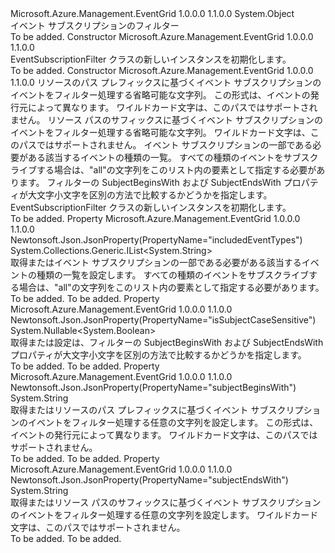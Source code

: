<Type Name="EventSubscriptionFilter" FullName="Microsoft.Azure.Management.EventGrid.Models.EventSubscriptionFilter">
  <TypeSignature Language="C#" Value="public class EventSubscriptionFilter" />
  <TypeSignature Language="ILAsm" Value=".class public auto ansi beforefieldinit EventSubscriptionFilter extends System.Object" />
  <TypeSignature Language="DocId" Value="T:Microsoft.Azure.Management.EventGrid.Models.EventSubscriptionFilter" />
  <TypeSignature Language="VB.NET" Value="Public Class EventSubscriptionFilter" />
  <TypeSignature Language="F#" Value="type EventSubscriptionFilter = class" />
  <AssemblyInfo>
    <AssemblyName>Microsoft.Azure.Management.EventGrid</AssemblyName>
    <AssemblyVersion>1.0.0.0</AssemblyVersion>
    <AssemblyVersion>1.1.0.0</AssemblyVersion>
  </AssemblyInfo>
  <Base>
    <BaseTypeName>System.Object</BaseTypeName>
  </Base>
  <Interfaces />
  <Docs>
    <summary>
            イベント サブスクリプションのフィルター
            </summary>
    <remarks>To be added.</remarks>
  </Docs>
  <Members>
    <Member MemberName=".ctor">
      <MemberSignature Language="C#" Value="public EventSubscriptionFilter ();" />
      <MemberSignature Language="ILAsm" Value=".method public hidebysig specialname rtspecialname instance void .ctor() cil managed" />
      <MemberSignature Language="DocId" Value="M:Microsoft.Azure.Management.EventGrid.Models.EventSubscriptionFilter.#ctor" />
      <MemberSignature Language="VB.NET" Value="Public Sub New ()" />
      <MemberType>Constructor</MemberType>
      <AssemblyInfo>
        <AssemblyName>Microsoft.Azure.Management.EventGrid</AssemblyName>
        <AssemblyVersion>1.0.0.0</AssemblyVersion>
        <AssemblyVersion>1.1.0.0</AssemblyVersion>
      </AssemblyInfo>
      <Parameters />
      <Docs>
        <summary>
            EventSubscriptionFilter クラスの新しいインスタンスを初期化します。
            </summary>
        <remarks>To be added.</remarks>
      </Docs>
    </Member>
    <Member MemberName=".ctor">
      <MemberSignature Language="C#" Value="public EventSubscriptionFilter (string subjectBeginsWith = null, string subjectEndsWith = null, System.Collections.Generic.IList&lt;string&gt; includedEventTypes = null, Nullable&lt;bool&gt; isSubjectCaseSensitive = null);" />
      <MemberSignature Language="ILAsm" Value=".method public hidebysig specialname rtspecialname instance void .ctor(string subjectBeginsWith, string subjectEndsWith, class System.Collections.Generic.IList`1&lt;string&gt; includedEventTypes, valuetype System.Nullable`1&lt;bool&gt; isSubjectCaseSensitive) cil managed" />
      <MemberSignature Language="DocId" Value="M:Microsoft.Azure.Management.EventGrid.Models.EventSubscriptionFilter.#ctor(System.String,System.String,System.Collections.Generic.IList{System.String},System.Nullable{System.Boolean})" />
      <MemberSignature Language="VB.NET" Value="Public Sub New (Optional subjectBeginsWith As String = null, Optional subjectEndsWith As String = null, Optional includedEventTypes As IList(Of String) = null, Optional isSubjectCaseSensitive As Nullable(Of Boolean) = null)" />
      <MemberSignature Language="F#" Value="new Microsoft.Azure.Management.EventGrid.Models.EventSubscriptionFilter : string * string * System.Collections.Generic.IList&lt;string&gt; * Nullable&lt;bool&gt; -&gt; Microsoft.Azure.Management.EventGrid.Models.EventSubscriptionFilter" Usage="new Microsoft.Azure.Management.EventGrid.Models.EventSubscriptionFilter (subjectBeginsWith, subjectEndsWith, includedEventTypes, isSubjectCaseSensitive)" />
      <MemberType>Constructor</MemberType>
      <AssemblyInfo>
        <AssemblyName>Microsoft.Azure.Management.EventGrid</AssemblyName>
        <AssemblyVersion>1.0.0.0</AssemblyVersion>
        <AssemblyVersion>1.1.0.0</AssemblyVersion>
      </AssemblyInfo>
      <Parameters>
        <Parameter Name="subjectBeginsWith" Type="System.String" />
        <Parameter Name="subjectEndsWith" Type="System.String" />
        <Parameter Name="includedEventTypes" Type="System.Collections.Generic.IList&lt;System.String&gt;" />
        <Parameter Name="isSubjectCaseSensitive" Type="System.Nullable&lt;System.Boolean&gt;" />
      </Parameters>
      <Docs>
        <param name="subjectBeginsWith">リソースのパス プレフィックスに基づくイベント サブスクリプションのイベントをフィルター処理する省略可能な文字列。
            この形式は、イベントの発行元によって異なります。
            ワイルドカード文字は、このパスではサポートされません。</param>
        <param name="subjectEndsWith">リソース パスのサフィックスに基づくイベント サブスクリプションのイベントをフィルター処理する省略可能な文字列。
            ワイルドカード文字は、このパスではサポートされません。</param>
        <param name="includedEventTypes">イベント サブスクリプションの一部である必要がある該当するイベントの種類の一覧。
            すべての種類のイベントをサブスクライブする場合は、"all"の文字列をこのリスト内の要素として指定する必要があります。</param>
        <param name="isSubjectCaseSensitive">フィルターの SubjectBeginsWith および SubjectEndsWith プロパティが大文字小文字を区別の方法で比較するかどうかを指定します。</param>
        <summary>
            EventSubscriptionFilter クラスの新しいインスタンスを初期化します。
            </summary>
        <remarks>To be added.</remarks>
      </Docs>
    </Member>
    <Member MemberName="IncludedEventTypes">
      <MemberSignature Language="C#" Value="public System.Collections.Generic.IList&lt;string&gt; IncludedEventTypes { get; set; }" />
      <MemberSignature Language="ILAsm" Value=".property instance class System.Collections.Generic.IList`1&lt;string&gt; IncludedEventTypes" />
      <MemberSignature Language="DocId" Value="P:Microsoft.Azure.Management.EventGrid.Models.EventSubscriptionFilter.IncludedEventTypes" />
      <MemberSignature Language="VB.NET" Value="Public Property IncludedEventTypes As IList(Of String)" />
      <MemberSignature Language="F#" Value="member this.IncludedEventTypes : System.Collections.Generic.IList&lt;string&gt; with get, set" Usage="Microsoft.Azure.Management.EventGrid.Models.EventSubscriptionFilter.IncludedEventTypes" />
      <MemberType>Property</MemberType>
      <AssemblyInfo>
        <AssemblyName>Microsoft.Azure.Management.EventGrid</AssemblyName>
        <AssemblyVersion>1.0.0.0</AssemblyVersion>
        <AssemblyVersion>1.1.0.0</AssemblyVersion>
      </AssemblyInfo>
      <Attributes>
        <Attribute>
          <AttributeName>Newtonsoft.Json.JsonProperty(PropertyName="includedEventTypes")</AttributeName>
        </Attribute>
      </Attributes>
      <ReturnValue>
        <ReturnType>System.Collections.Generic.IList&lt;System.String&gt;</ReturnType>
      </ReturnValue>
      <Docs>
        <summary>
            取得またはイベント サブスクリプションの一部である必要がある該当するイベントの種類の一覧を設定します。
            すべての種類のイベントをサブスクライブする場合は、"all"の文字列をこのリスト内の要素として指定する必要があります。
            </summary>
        <value>To be added.</value>
        <remarks>To be added.</remarks>
      </Docs>
    </Member>
    <Member MemberName="IsSubjectCaseSensitive">
      <MemberSignature Language="C#" Value="public Nullable&lt;bool&gt; IsSubjectCaseSensitive { get; set; }" />
      <MemberSignature Language="ILAsm" Value=".property instance valuetype System.Nullable`1&lt;bool&gt; IsSubjectCaseSensitive" />
      <MemberSignature Language="DocId" Value="P:Microsoft.Azure.Management.EventGrid.Models.EventSubscriptionFilter.IsSubjectCaseSensitive" />
      <MemberSignature Language="VB.NET" Value="Public Property IsSubjectCaseSensitive As Nullable(Of Boolean)" />
      <MemberSignature Language="F#" Value="member this.IsSubjectCaseSensitive : Nullable&lt;bool&gt; with get, set" Usage="Microsoft.Azure.Management.EventGrid.Models.EventSubscriptionFilter.IsSubjectCaseSensitive" />
      <MemberType>Property</MemberType>
      <AssemblyInfo>
        <AssemblyName>Microsoft.Azure.Management.EventGrid</AssemblyName>
        <AssemblyVersion>1.0.0.0</AssemblyVersion>
        <AssemblyVersion>1.1.0.0</AssemblyVersion>
      </AssemblyInfo>
      <Attributes>
        <Attribute>
          <AttributeName>Newtonsoft.Json.JsonProperty(PropertyName="isSubjectCaseSensitive")</AttributeName>
        </Attribute>
      </Attributes>
      <ReturnValue>
        <ReturnType>System.Nullable&lt;System.Boolean&gt;</ReturnType>
      </ReturnValue>
      <Docs>
        <summary>
            取得または設定は、フィルターの SubjectBeginsWith および SubjectEndsWith プロパティが大文字小文字を区別の方法で比較するかどうかを指定します。
            </summary>
        <value>To be added.</value>
        <remarks>To be added.</remarks>
      </Docs>
    </Member>
    <Member MemberName="SubjectBeginsWith">
      <MemberSignature Language="C#" Value="public string SubjectBeginsWith { get; set; }" />
      <MemberSignature Language="ILAsm" Value=".property instance string SubjectBeginsWith" />
      <MemberSignature Language="DocId" Value="P:Microsoft.Azure.Management.EventGrid.Models.EventSubscriptionFilter.SubjectBeginsWith" />
      <MemberSignature Language="VB.NET" Value="Public Property SubjectBeginsWith As String" />
      <MemberSignature Language="F#" Value="member this.SubjectBeginsWith : string with get, set" Usage="Microsoft.Azure.Management.EventGrid.Models.EventSubscriptionFilter.SubjectBeginsWith" />
      <MemberType>Property</MemberType>
      <AssemblyInfo>
        <AssemblyName>Microsoft.Azure.Management.EventGrid</AssemblyName>
        <AssemblyVersion>1.0.0.0</AssemblyVersion>
        <AssemblyVersion>1.1.0.0</AssemblyVersion>
      </AssemblyInfo>
      <Attributes>
        <Attribute>
          <AttributeName>Newtonsoft.Json.JsonProperty(PropertyName="subjectBeginsWith")</AttributeName>
        </Attribute>
      </Attributes>
      <ReturnValue>
        <ReturnType>System.String</ReturnType>
      </ReturnValue>
      <Docs>
        <summary>
            取得またはリソースのパス プレフィックスに基づくイベント サブスクリプションのイベントをフィルター処理する任意の文字列を設定します。
            この形式は、イベントの発行元によって異なります。
            ワイルドカード文字は、このパスではサポートされません。
            </summary>
        <value>To be added.</value>
        <remarks>To be added.</remarks>
      </Docs>
    </Member>
    <Member MemberName="SubjectEndsWith">
      <MemberSignature Language="C#" Value="public string SubjectEndsWith { get; set; }" />
      <MemberSignature Language="ILAsm" Value=".property instance string SubjectEndsWith" />
      <MemberSignature Language="DocId" Value="P:Microsoft.Azure.Management.EventGrid.Models.EventSubscriptionFilter.SubjectEndsWith" />
      <MemberSignature Language="VB.NET" Value="Public Property SubjectEndsWith As String" />
      <MemberSignature Language="F#" Value="member this.SubjectEndsWith : string with get, set" Usage="Microsoft.Azure.Management.EventGrid.Models.EventSubscriptionFilter.SubjectEndsWith" />
      <MemberType>Property</MemberType>
      <AssemblyInfo>
        <AssemblyName>Microsoft.Azure.Management.EventGrid</AssemblyName>
        <AssemblyVersion>1.0.0.0</AssemblyVersion>
        <AssemblyVersion>1.1.0.0</AssemblyVersion>
      </AssemblyInfo>
      <Attributes>
        <Attribute>
          <AttributeName>Newtonsoft.Json.JsonProperty(PropertyName="subjectEndsWith")</AttributeName>
        </Attribute>
      </Attributes>
      <ReturnValue>
        <ReturnType>System.String</ReturnType>
      </ReturnValue>
      <Docs>
        <summary>
            取得またはリソース パスのサフィックスに基づくイベント サブスクリプションのイベントをフィルター処理する任意の文字列を設定します。
            ワイルドカード文字は、このパスではサポートされません。
            </summary>
        <value>To be added.</value>
        <remarks>To be added.</remarks>
      </Docs>
    </Member>
  </Members>
</Type>